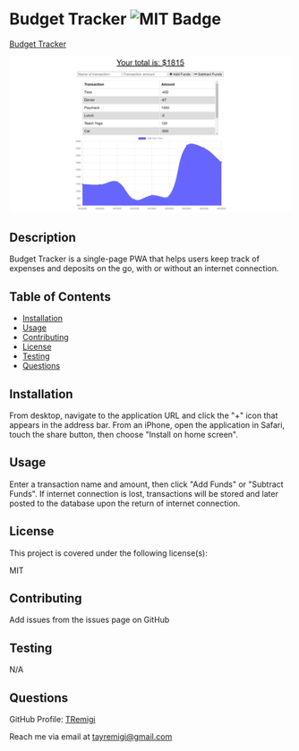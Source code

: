 # Budget Tracker ![MIT Badge](https://img.shields.io/badge/License-MIT-brightgreen)
[Budget Tracker](https://budget-tracker-tr.herokuapp.com/)

![Budget Tracker Application](./public/images/budget-tracker-screenshot.png)

## Description

Budget Tracker is a single-page PWA that helps users keep track of expenses and deposits on the go, with or without an internet connection.


## Table of Contents

* [Installation](#installation)
* [Usage](#usage)
* [Contributing](#contributing)
* [License](#license)
* [Testing](#testing)
* [Questions](#questions)


## Installation

From desktop, navigate to the application URL and click the "+" icon that appears in the address bar. From an iPhone, open the application in Safari, touch the share button, then choose "Install on home screen".


## Usage 

Enter a transaction name and amount, then click "Add Funds" or "Subtract Funds". If internet connection is lost, transactions will be stored and later posted to the database upon the return of internet connection.




## License

This project is covered under the following license(s):

MIT


## Contributing

Add issues from the issues page on GitHub


## Testing

N/A


## Questions

GitHub Profile: [TRemigi](https://github.com/TRemigi)

Reach me via email at <tayremigi@gmail.com>

